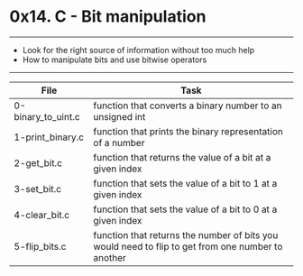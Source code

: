 # 0x14. C - Bit manipulation
---
* Look for the right source of information without too much help
* How to manipulate bits and use bitwise operators
---
File | Task
---|---
0-binary_to_uint.c |function that converts a binary number to an unsigned int
1-print_binary.c |function that prints the binary representation of a number
2-get_bit.c | function that returns the value of a bit at a given index
3-set_bit.c |  function that sets the value of a bit to 1 at a given index
4-clear_bit.c |  function that sets the value of a bit to 0 at a given index
5-flip_bits.c |  function that returns the number of bits you would need to flip to get from one number to another



